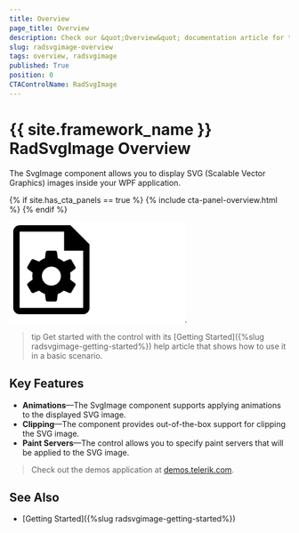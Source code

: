 ```yaml
---
title: Overview
page_title: Overview
description: Check our &quot;Overview&quot; documentation article for the RadSvgImage control.
slug: radsvgimage-overview
tags: overview, radsvgimage
published: True
position: 0
CTAControlName: RadSvgImage
---
```


# {{ site.framework_name }} RadSvgImage Overview

The SvgImage component allows you to display SVG (Scalable Vector Graphics) images inside your WPF application.

{% if site.has_cta_panels == true %}
{% include cta-panel-overview.html %}
{% endif %}

![{{ site.framework_name }} RadSvgImage Overview](images/radsvgimage-getting-started-0.png)

>tip Get started with the control with its [Getting Started]({%slug radsvgimage-getting-started%}) help article that shows how to use it in a basic scenario.

## Key Features

* __Animations__&mdash;The SvgImage component supports applying animations to the displayed SVG image.
* __Clipping__&mdash;The component provides out-of-the-box support for clipping the SVG image.
* __Paint Servers__&mdash;The control allows you to specify paint servers that will be applied to the SVG image.

> Check out the demos application at [demos.telerik.com](https://demos.telerik.com/wpf/).

## See Also
* [Getting Started]({%slug radsvgimage-getting-started%})
